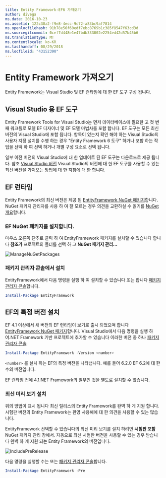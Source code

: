 ```yaml
---
title: Entity Framework-EF6 가져오기
author: divega
ms.date: 2016-10-23
ms.assetid: 122c38a2-f9e8-4ecc-9c72-a83bc9af7814
ms.openlocfilehash: 91b78e56f60edf7ebc8769b1c385f8547f63cd3d
ms.sourcegitcommit: 0cef7d448e1e47bdb333002e2254ed42d57b45b6
ms.translationtype: MT
ms.contentlocale: ko-KR
ms.lasthandoff: 08/29/2018
ms.locfileid: "43152390"
---
```

# <a name="get-entity-framework"></a>Entity Framework 가져오기
Entity Framework는 Visual Studio 및 EF 런타임에 대 한 EF 도구 구성 됩니다.

## <a name="ef-tools-for-visual-studio"></a>Visual Studio 용 EF 도구

Entity Framework Tools for Visual Studio는 먼저 데이터베이스에 필요한 고 첫 번째 워크플로 모델 EF 디자이너 및 EF 모델 마법사를 포함 합니다. EF 도구는 모든 최신 버전의 Visual Studio에 포함 됩니다. 항목이 있는지 확인 해야 하는 Visual Studio의 사용자 지정 설치를 수행 하는 경우 "Entity Framework 6 도구" 하거나 포함 하는 작업을 선택 하 여 선택 하거나 개별 구성 요소로 선택 됩니다.

일부 이전 버전의 Visual Studio에 대 한 업데이트 된 EF 도구는 다운로드로 제공 됩니다. 참조 [Visual Studio 버전](~/ef6/what-is-new/visual-studio.md) Visual Studio의 버전에 대 한 EF 도구를 사용할 수 있는 최신 버전을 가져오는 방법에 대 한 지침에 대 한 합니다.

## <a name="ef-runtime"></a>EF 런타임

Entity Framework의 최신 버전은 제공 된 [EntityFramework NuGet 패키지](http://nuget.org/packages/EntityFramework/)합니다. NuGet 패키지 관리자를 사용 하 여 잘 모르는 경우 의견을 교환하실 수 읽기를 [NuGet 개요](https://docs.microsoft.com/nuget/consume-packages/overview-and-workflow)합니다.

### <a name="installing-the-ef-nuget-package"></a>EF NuGet 패키지를 설치합니다.

마우스 오른쪽 단추로 클릭 하 여 EntityFramework 패키지를 설치할 수 있습니다 합니다 **참조가** 프로젝트의 폴더를 선택 하 고 **NuGet 패키지 관리...**

![ManageNuGetPackages](~/ef6/media/managenugetpackages.png)

### <a name="installing-from-package-manager-console"></a>패키지 관리자 콘솔에서 설치

EntityFramework에서 다음 명령을 실행 하 여 설치할 수 있습니다 또는 합니다 [패키지 관리자 콘솔](http://docs.nuget.org/docs/start-here/using-the-package-manager-console)합니다.

``` powershell
Install-Package EntityFramework
```

## <a name="installing-a-specific-version-of-ef"></a>EF의 특정 버전 설치

EF 4.1 이상에서 새 버전의 EF 런타임이 보기로 출시 되었으며 합니다 [EntityFramework NuGet 패키지](https://www.nuget.org/packages/EntityFramework/)합니다. Visual Studio에서 다음 명령을 실행 하 여.NET Framework 기반 프로젝트에 추가할 수 있습니다 이러한 버전 중 하나 [패키지 관리자 콘솔](http://docs.nuget.org/docs/start-here/using-the-package-manager-console):

``` powershell
Install-Package EntityFramework -Version <number>
```

`<number>` 를 설치 하는 EF의 특정 버전을 나타냅니다. 예를 들어 6.2.0 EF 6.2에 대 한 수의 버전입니다.   

EF 런타임 전에 4.1.NET Framework의 일부인 것을 별도로 설치할 수 없습니다.

### <a name="installing-the-latest-preview"></a>최신 미리 보기 설치

위의 방법이 표시 됩니다 최신 릴리스의 Entity Framework를 완벽 하 게 지원 합니다. 시험판 버전의 Entity Framework는 환영 사용해에 대 한 의견을 사용할 수 있는 많습니다.

EntityFramework 선택할 수 있습니다의 최신 미리 보기를 설치 하려면 **시험판 포함** NuGet 패키지 관리 창에서. 자동으로 최신 시험판 버전을 사용할 수 있는 경우 받습니다 완벽 하 게 지원 되는 Entity Framework의 버전입니다.

![IncludePreRelease](~/ef6/media/includeprerelease.png)

다음 명령을 실행할 수는 또는 [패키지 관리자 콘솔](http://docs.nuget.org/docs/start-here/using-the-package-manager-console)합니다.

``` powershell
Install-Package EntityFramework -Pre
```
